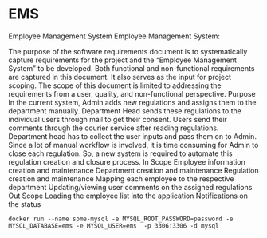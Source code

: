 # EMS
Employee Management System
Employee Management System:

The purpose of the software requirements document is to systematically capture requirements for the project and the “Employee Management System” to be developed. Both functional and non-functional requirements are captured in this document. It also serves as the input for project scoping. 
The scope of this document is limited to addressing the requirements from a user, quality, and non-functional perspective. 
Purpose	
In the current system, Admin adds new regulations and assigns them to the department manually. Department Head sends these regulations to the individual users through mail to get their consent. Users send their comments through the courier service after reading regulations. Department head has to collect the user inputs and pass them on to Admin. Since a lot of manual workflow is involved, it is time consuming for Admin to close each regulation.
So, a new system is required to automate this regulation creation and closure process.
In Scope
Employee information creation and maintenance
Department creation and maintenance
Regulation creation and maintenance
Mapping each employee to the respective department
Updating/viewing user comments on the assigned regulations
Out Scope
Loading the employee list into the application
Notifications on the status 




`docker run --name some-mysql -e MYSQL_ROOT_PASSWORD=password -e MYSQL_DATABASE=ems -e MYSQL_USER=ems  -p 3306:3306 -d mysql`
